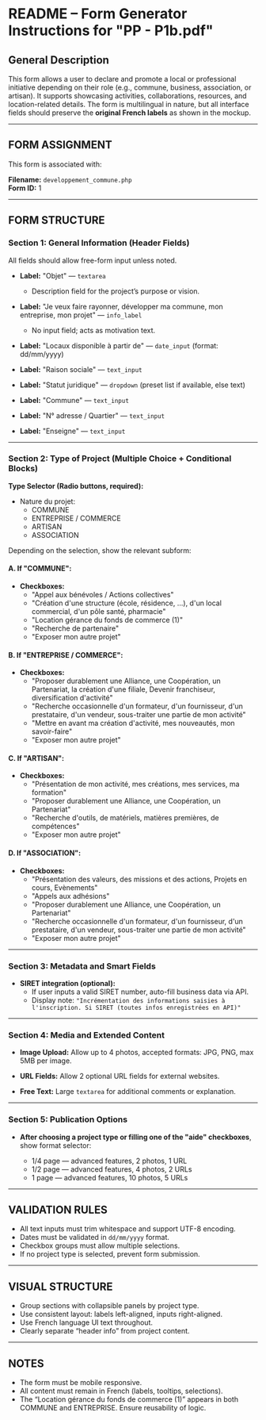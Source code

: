 # README – Form Generator Instructions for "PP - P1b.pdf"

## General Description

This form allows a user to declare and promote a local or professional initiative depending on their role (e.g., commune, business, association, or artisan). It supports showcasing activities, collaborations, resources, and location-related details. The form is multilingual in nature, but all interface fields should preserve the **original French labels** as shown in the mockup.

---

## FORM ASSIGNMENT

This form is associated with:

**Filename:** `developpement_commune.php`  
**Form ID:** 1

---

## FORM STRUCTURE

### Section 1: General Information (Header Fields)

All fields should allow free-form input unless noted.

- **Label:** "Objet" — `textarea`
  - Description field for the project’s purpose or vision.

- **Label:** "Je veux faire rayonner, développer ma commune, mon entreprise, mon projet" — `info_label`  
  - No input field; acts as motivation text.

- **Label:** "Locaux disponible à partir de" — `date_input` (format: dd/mm/yyyy)

- **Label:** "Raison sociale" — `text_input`

- **Label:** "Statut juridique" — `dropdown` (preset list if available, else text)

- **Label:** "Commune" — `text_input`

- **Label:** "N° adresse / Quartier" — `text_input`

- **Label:** "Enseigne" — `text_input`

---

### Section 2: Type of Project (Multiple Choice + Conditional Blocks)

**Type Selector (Radio buttons, required):**

- Nature du projet:
  - COMMUNE
  - ENTREPRISE / COMMERCE
  - ARTISAN
  - ASSOCIATION

Depending on the selection, show the relevant subform:

#### A. If "COMMUNE":
- **Checkboxes:**
  - "Appel aux bénévoles / Actions collectives"
  - "Création d'une structure (école, résidence, ...), d'un local commercial, d'un pôle santé, pharmacie"
  - "Location gérance du fonds de commerce (1)"
  - "Recherche de partenaire"
  - "Exposer mon autre projet"

#### B. If "ENTREPRISE / COMMERCE":
- **Checkboxes:**
  - "Proposer durablement une Alliance, une Coopération, un Partenariat, la création d'une filiale, Devenir franchiseur, diversification d'activité"
  - "Recherche occasionnelle d'un formateur, d'un fournisseur, d'un prestataire, d'un vendeur, sous-traiter une partie de mon activité"
  - "Mettre en avant ma création d'activité, mes nouveautés, mon savoir-faire"
  - "Exposer mon autre projet"

#### C. If "ARTISAN":
- **Checkboxes:**
  - "Présentation de mon activité, mes créations, mes services, ma formation"
  - "Proposer durablement une Alliance, une Coopération, un Partenariat"
  - "Recherche d'outils, de matériels, matières premières, de compétences"
  - "Exposer mon autre projet"

#### D. If "ASSOCIATION":
- **Checkboxes:**
  - "Présentation des valeurs, des missions et des actions, Projets en cours, Evènements"
  - "Appels aux adhésions"
  - "Proposer durablement une Alliance, une Coopération, un Partenariat"
  - "Recherche occasionnelle d'un formateur, d'un fournisseur, d'un prestataire, d'un vendeur, sous-traiter une partie de mon activité"
  - "Exposer mon autre projet"

---

### Section 3: Metadata and Smart Fields

- **SIRET integration (optional):**
  - If user inputs a valid SIRET number, auto-fill business data via API.
  - Display note: `"Incrémentation des informations saisies à l'inscription. Si SIRET (toutes infos enregistrées en API)"`

---

### Section 4: Media and Extended Content

- **Image Upload:** Allow up to 4 photos, accepted formats: JPG, PNG, max 5MB per image.

- **URL Fields:** Allow 2 optional URL fields for external websites.

- **Free Text:** Large `textarea` for additional comments or explanation.

---

### Section 5: Publication Options

- **After choosing a project type or filling one of the "aide" checkboxes**, show format selector:

  - 1/4 page — advanced features, 2 photos, 1 URL
  - 1/2 page — advanced features, 4 photos, 2 URLs
  - 1 page — advanced features, 10 photos, 5 URLs

---

## VALIDATION RULES

- All text inputs must trim whitespace and support UTF-8 encoding.
- Dates must be validated in `dd/mm/yyyy` format.
- Checkbox groups must allow multiple selections.
- If no project type is selected, prevent form submission.

---

## VISUAL STRUCTURE

- Group sections with collapsible panels by project type.
- Use consistent layout: labels left-aligned, inputs right-aligned.
- Use French language UI text throughout.
- Clearly separate “header info” from project content.

---

## NOTES

- The form must be mobile responsive.
- All content must remain in French (labels, tooltips, selections).
- The “Location gérance du fonds de commerce (1)” appears in both COMMUNE and ENTREPRISE. Ensure reusability of logic.

